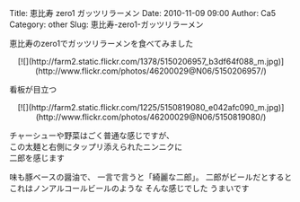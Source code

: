 Title: 恵比寿 zero1 ガッツリラーメン
Date: 2010-11-09 09:00
Author: Ca5
Category: other
Slug: 恵比寿-zero1-ガッツリラーメン

恵比寿のzero1でガッツリラーメンを食べてみました

<p>
<center>
[![](http://farm2.static.flickr.com/1378/5150206957_b3df64f088_m.jpg)](http://www.flickr.com/photos/46200029@N06/5150206957/)

</center>
  
看板が目立つ

</p>
<p>
<center>
[![](http://farm2.static.flickr.com/1225/5150819080_e042afc090_m.jpg)](http://www.flickr.com/photos/46200029@N06/5150819080/)

</center>
  
チャーシューや野菜はごく普通な感じですが、  
この太麺と右側にタップリ添えられたニンニクに  
二郎を感じます

</p>
味も豚ベースの醤油で、  
一言で言うと「綺麗な二郎」。  
二郎がビールだとすると  
これはノンアルコールビールのような  
そんな感じでした  
うまいです
